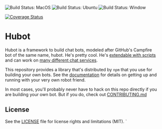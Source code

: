 ![Build Status: MacOS](https://github.com/hubotio/hubot/actions/workflows/nodejs-macos.yml/badge.svg)
![Build Status: Ubuntu](https://github.com/hubotio/hubot/actions/workflows/nodejs-ubuntu.yml/badge.svg)
![Build Status: Window](https://github.com/hubotio/hubot/actions/workflows/nodejs-windows.yml/badge.svg)

[![Coverage Status](https://coveralls.io/repos/github/hubotio/hubot/badge.svg?branch=master)](https://coveralls.io/github/hubotio/hubot?branch=master)

# Hubot

Hubot is a framework to build chat bots, modeled after GitHub's Campfire bot of the same name, hubot.
He's pretty cool. He's [extendable with scripts](http://hubot.github.com/docs/#scripts) and can work
on [many different chat services](https://hubot.github.com/docs/adapters/).

This repository provides a library that's distributed by `npm` that you
use for building your own bots.  See the [documentation](http://hubot.github.com/docs)
for details on getting up and running with your very own robot friend.

In most cases, you'll probably never have to hack on this repo directly if you
are building your own bot. But if you do, check out [CONTRIBUTING.md](CONTRIBUTING.md)

## License

See the [LICENSE](LICENSE.md) file for license rights and limitations (MIT).
`